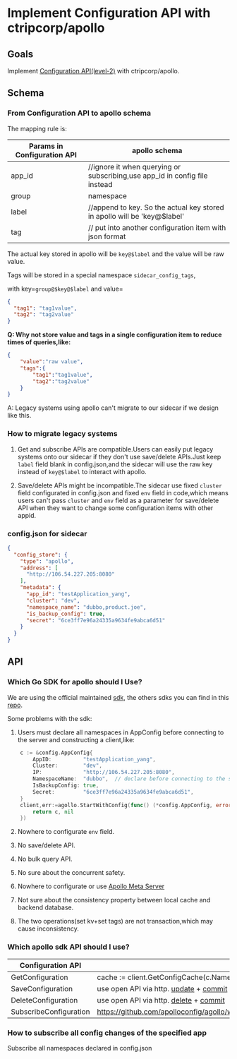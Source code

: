# Implement Configuration API with ctripcorp/apollo
## Goals
Implement [Configuration API(level-2)](https://github.com/dapr/dapr/issues/2988) with ctripcorp/apollo.

## Schema

### From Configuration API to apollo schema

The mapping rule is:

| Params in Configuration API | apollo schema                                                              |
| --------------------------- | -------------------------------------------------------------------------- |
| app_id                      | //ignore it when querying or subscribing,use app_id in config file instead |
| group                       | namespace                                                                  |
| label                       | //append to key. So the actual key stored in apollo will be 'key@$label'   |
| tag                         | // put into another configuration item with json format                    |

The actual key stored in apollo will be `key@$label` and the value will be raw value.

Tags will be stored in a special namespace `sidecar_config_tags`,

with key=`group@$key@$label` and value=

```json
{
  "tag1": "tag1value",
  "tag2": "tag2value"
}
```


**Q: Why not store value and tags in a single configuration item to reduce times of queries,like:**

```json
{
    "value":"raw value",
    "tags":{
        "tag1":"tag1value",
        "tag2":"tag2value"
    }
}
```

A: Legacy systems using apollo can't migrate to our sidecar if we design like this.

### How to migrate legacy systems

1. Get and subscribe APIs are compatible.Users can easily put legacy systems onto our sidecar if they don't use save/delete APIs.Just keep `label` field blank in config.json,and the sidecar will use the raw key instead of `key@$label` to interact with apollo.

2. Save/delete APIs might be incompatible.The sidecar use fixed `cluster` field configurated in config.json and fixed `env` field in code,which means users can't pass `cluster` and `env` field as a parameter for save/delete API when they want to change some configuration items with other appid.

### config.json for sidecar

```json
{
  "config_store": {
    "type": "apollo",
    "address": [
      "http://106.54.227.205:8080"
    ],
    "metadata": {
      "app_id": "testApplication_yang",
      "cluster": "dev",
      "namespace_name": "dubbo,product.joe",
      "is_backup_config": true,
      "secret": "6ce3ff7e96a24335a9634fe9abca6d51"
    }
  }
}
```


## API

### Which Go SDK for apollo should I Use?

We are using the official maintained [sdk](https://github.com/apolloconfig/agollo), the others sdks you can find in this [repo](https://www.apolloconfig.com/#/zh/usage/third-party-sdks-user-guide).

Some problems with the sdk:
1. Users must declare all namespaces in AppConfig before connecting to the server and constructing a client,like:

```go
	c := &config.AppConfig{
		AppID:          "testApplication_yang",
		Cluster:        "dev",
		IP:             "http://106.54.227.205:8080",
		NamespaceName:  "dubbo",  // declare before connecting to the server
		IsBackupConfig: true,
		Secret:         "6ce3ff7e96a24335a9634fe9abca6d51",
	}
	client,err:=agollo.StartWithConfig(func() (*config.AppConfig, error) {
		return c, nil
	})
```

2. Nowhere to configurate `env` field.

3. No save/delete API.

4. No bulk query API.

5. No sure about the concurrent safety.

6. Nowhere to configurate or use [Apollo Meta Server](https://www.apolloconfig.com/#/zh/usage/java-sdk-user-guide?id=_122-apollo-meta-server)

7. Not sure about the consistency property between local cache and backend database.

8. The two operations(set kv+set tags) are not transaction,which may cause inconsistency.

### Which apollo sdk API should I use?

| Configuration API      | apollo sdk API                                                                                                                                                                                                                                                                                             |
| ---------------------- | ---------------------------------------------------------------------------------------------------------------------------------------------------------------------------------------------------------------------------------------------------------------------------------------------------------- |
| GetConfiguration       | cache := client.GetConfigCache(c.NamespaceName)   value,_ := client.Get("key")                                                                                                                                                                                                                             |
| SaveConfiguration      | use open API via http. [update](https://www.apolloconfig.com/#/zh/usage/apollo-open-api-platform?id=_3211-%e4%bf%ae%e6%94%b9%e9%85%8d%e7%bd%ae%e6%8e%a5%e5%8f%a3) + [commit](https://www.apolloconfig.com/#/zh/usage/apollo-open-api-platform?id=_3213-%e5%8f%91%e5%b8%83%e9%85%8d%e7%bd%ae%e6%8e%a5%e5%8f%a3) |
| DeleteConfiguration    | use open API via http. [delete](https://www.apolloconfig.com/#/zh/usage/apollo-open-api-platform?id=_3212-%e5%88%a0%e9%99%a4%e9%85%8d%e7%bd%ae%e6%8e%a5%e5%8f%a3) + [commit](https://www.apolloconfig.com/#/zh/usage/apollo-open-api-platform?id=_3213-%e5%8f%91%e5%b8%83%e9%85%8d%e7%bd%ae%e6%8e%a5%e5%8f%a3) |
| SubscribeConfiguration | https://github.com/apolloconfig/agollo/wiki/%E7%9B%91%E5%90%AC%E5%8F%98%E6%9B%B4%E4%BA%8B%E4%BB%B6                                                                                                                                                                                                         |

### How to subscribe all config changes of the specified app

Subscribe all namespaces declared in config.json